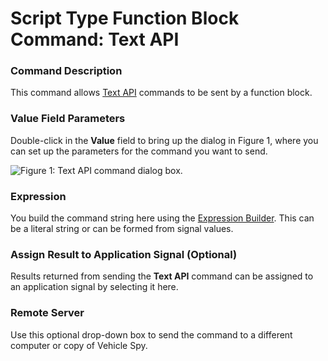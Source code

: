 # Script Type Function Block Command: Text API

### Command Description

This command allows [Text API](../../../../../vehicle-network-interface-hardware/vehicle-spy-text-api/) commands to be sent by a function block.

### Value Field Parameters

Double-click in the **Value** field to bring up the dialog in Figure 1, where you can set up the parameters for the command you want to send.

![Figure 1: Text API command dialog box.](../../../../../.gitbook/assets/fb\_text\_api.gif)

### Expression

You build the command string here using the [Expression Builder](../../../../../shared-features-in-vehicle-spy/shared-features-expression-builder.md). This can be a literal string or can be formed from signal values.

### Assign Result to Application Signal (Optional)

Results returned from sending the **Text API** command can be assigned to an application signal by selecting it here.

### Remote Server

Use this optional drop-down box to send the command to a different computer or copy of Vehicle Spy.

